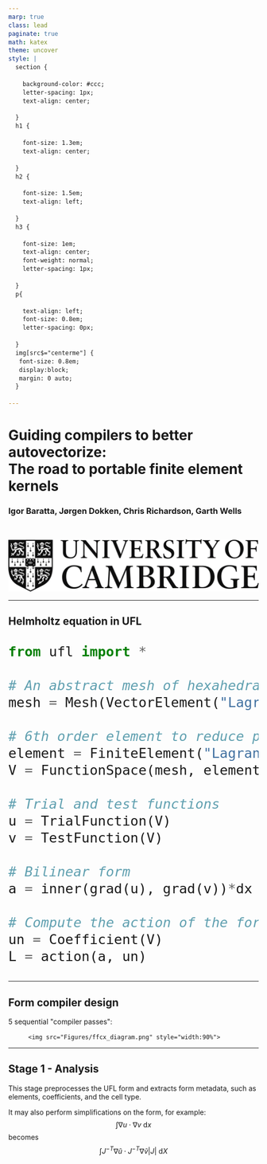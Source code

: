 ```yaml
---
marp: true
class: lead
paginate: true
math: katex
theme: uncover
style: |
  section {

    background-color: #ccc;
    letter-spacing: 1px;
    text-align: center;

  }
  h1 {

    font-size: 1.3em;
    text-align: center;

  }
  h2 {

    font-size: 1.5em;
    text-align: left;

  }
  h3 {

    font-size: 1em;
    text-align: center;
    font-weight: normal;
    letter-spacing: 1px;

  }
  p{

    text-align: left;
    font-size: 0.8em;
    letter-spacing: 0px;

  }
  img[src$="centerme"] {
   font-size: 0.8em; 
   display:block; 
   margin: 0 auto; 
  }

---
```


# Guiding compilers to better autovectorize: <br> The road to portable finite element kernels

### Igor Baratta, Jørgen Dokken, Chris Richardson, Garth Wells

&nbsp; 

![width:300px](Figures/cambridge_logo.png?style=centerme)

---

## Helmholtz equation in UFL

<!-- UFL is an embedded domain-specific language for the description of the weak form and discretized function spaces of finite element problems. It is embedded in Python. -->
<font size="6">

```python
from ufl import *

# An abstract mesh of hexahedral cells
mesh = Mesh(VectorElement("Lagrange", hexahedron, 2))

# 6th order element to reduce pollution error
element = FiniteElement("Lagrange", hexahedron, 6)
V = FunctionSpace(mesh, element)

# Trial and test functions
u = TrialFunction(V)
v = TestFunction(V)

# Bilinear form
a = inner(grad(u), grad(v))*dx - k2*inner(u, v)

# Compute the action of the form on a coefficient
un = Coefficient(V)
L = action(a, un)
```

</font>

---

## Form compiler design

5 sequential "compiler passes":

<figure>

    <img src="Figures/ffcx_diagram.png" style="width:90%">

</figure>

<!-- -->
<!-- by using optimization techniques that are not
readily applicable if the code is developed by hand -->

---

## Stage 1 -  Analysis

This stage preprocesses the UFL form and extracts form metadata, such as elements, coefficients, and the cell type. 

<!-- One can have multiple elements in a single form. Multiple coefficients, but at the moment each kernel supports a single cell type -->

It may also perform simplifications on the form, for example:
<br>
$$
\int \nabla u \cdot \nabla v ~\mathrm{d}x
$$
becomes
$$
\int J^{-T}\nabla \tilde{u} \cdot J^{-T} \nabla \tilde{v} |J| ~\mathrm{d}X
$$

<!-- This involves scaling the integral and the application of pullbacks on the functions (arguments and coefficients) of the form. -->

<!-- the Jacobian is replaced with the gradient of the spatial coordinates, determinants are expanded, divergence and curl are expressed with tensor algebra on gradients, and various products are expanded using the index notation. -->
